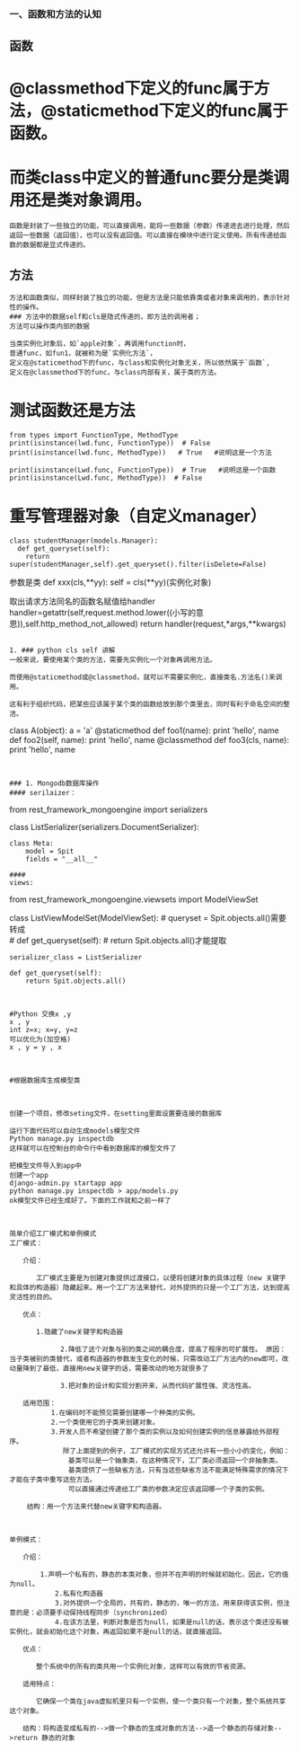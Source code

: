 ### 一、函数和方法的认知
## 函数

# @classmethod下定义的func属于方法，@staticmethod下定义的func属于函数。
# 而类class中定义的普通func要分是类调用还是类对象调用。

```
函数是封装了一些独立的功能，可以直接调用，能将一些数据（参数）传递进去进行处理，然后返回一些数据（返回值），也可以没有返回值。可以直接在模块中进行定义使用。所有传递给函数的数据都是显式传递的。
```


## 方法
```
方法和函数类似，同样封装了独立的功能，但是方法是只能依靠类或者对象来调用的，表示针对性的操作。
### 方法中的数据self和cls是隐式传递的，即方法的调用者；
方法可以操作类内部的数据
```

```
当类实例化对象后，如`apple对象`，再调用function时，
普通func，如fun1，就被称为是`实例化方法`，
定义在@staticmethod下的func，与class和实例化对象无关，所以依然属于`函数`,
定义在@classmethod下的func，与class内部有关，属于类的方法。
```

# 测试函数还是方法
```
from types import FunctionType, MethodType
print(isinstance(lwd.func, FunctionType))  # False
print(isinstance(lwd.func, MethodType))   # True   #说明这是一个方法

print(isinstance(Lwd.func, FunctionType))  # True   #说明这是一个函数
print(isinstance(Lwd.func, MethodType))  # False
```
# 重写管理器对象（自定义manager）
```
class studentManager(models.Manager):
  def get_queryset(self):
    return super(studentManager,self).get_queryset().filter(isDelete=False)
```

参数是类
def xxx(cls,**yy):
	self = cls(**yy)(实例化对象)


取出请求方法同名的函数名赋值给handler
handler=getattr(self,request.method.lower((小写的意思)),self.http_method_not_allowed)
return handler(request,*args,**kwargs)
```

1. ### python cls self 讲解
一般来说，要使用某个类的方法，需要先实例化一个对象再调用方法。

而使用@staticmethod或@classmethod，就可以不需要实例化，直接类名.方法名()来调用。

这有利于组织代码，把某些应该属于某个类的函数给放到那个类里去，同时有利于命名空间的整洁。

```

class A(object):
    a = 'a'
    @staticmethod
    def foo1(name):
        print 'hello', name
    def foo2(self, name):
        print 'hello', name
    @classmethod
    def foo3(cls, name):
        print 'hello', name
```


### 1. Mongodb数据库操作
#### serilaizer：
```
from rest_framework_mongoengine import serializers


class ListSerializer(serializers.DocumentSerializer):

    class Meta:
        model = Spit
        fields = "__all__"
```
#### 
views:
```
from rest_framework_mongoengine.viewsets import ModelViewSet


class ListViewModelSet(ModelViewSet):
    # queryset = Spit.objects.all()需要转成    
    # def get_queryset(self):
    #         return Spit.objects.all()才能提取

    serializer_class = ListSerializer

    def get_queryset(self):
        return Spit.objects.all()

```


#Python 交换x ,y
x , y
int z=x; x=y, y=z
可以优化为(加空格)
x , y = y , x



#根据数据库生成模型类



创建一个项目，修改seting文件，在setting里面设置要连接的数据库

运行下面代码可以自动生成models模型文件 
Python manage.py inspectdb 
这样就可以在控制台的命令行中看到数据库的模型文件了

把模型文件导入到app中 
创建一个app 
django-admin.py startapp app 
python manage.py inspectdb > app/models.py 
ok模型文件已经生成好了。下面的工作就和之前一样了



简单介绍工厂模式和单例模式
工厂模式：

　　介绍：

　　　　工厂模式主要是为创建对象提供过渡接口，以便将创建对象的具体过程（new 关键字和具体的构造器）隐藏起来。用一个工厂方法来替代，对外提供的只是一个工厂方法，达到提高灵活性的目的。 　　

　　优点：

　　　　1.隐藏了new关键字和构造器 

           　2.降低了这个对象与别的类之间的耦合度，提高了程序的可扩展性。 原因：当子类被别的类替代，或者构造器的参数发生变化的时候，只需改动工厂方法内的new即可，改动量降到了最低，直接用new关键字的话，需要改动的地方就很多了 

           　3.把对象的设计和实现分割开来，从而代码扩展性强、灵活性高。 

　　适用范围： 
      　　 1.在编码时不能预见需要创建哪一个种类的实例。 
       　　2.一个类使用它的子类来创建对象。 
       　　3.开发人员不希望创建了那个类的实例以及如何创建实例的信息暴露给外部程序。 
     　　　　　除了上面提到的例子，工厂模式的实现方式还允许有一些小小的变化，例如： 
        　　　　基类可以是一个抽象类，在这种情况下，工厂类必须返回一个非抽象类。 
       　　　　 基类提供了一些缺省方法，只有当这些缺省方法不能满足特殊需求的情况下才能在子类中重写这些方法。 
        　　　　可以直接通过传递给工厂类的参数决定应该返回哪一个子类的实例。 

　　 结构：用一个方法来代替new关键字和构造器。 

 

单例模式：

　　介绍：

　　　　 1.声明一个私有的，静态的本类对象，但并不在声明的时候就初始化，因此，它的值为null。 
        　　2.私有化构造器 
        　　3.对外提供一个全局的，共有的，静态的，唯一的方法，用来获得该实例，但注意的是：必须要手动保持线程同步（synchronized） 
        　　4.在该方法里，判断对象是否为null，如果是null的话，表示这个类还没有被实例化，就会初始化这个对象，再返回如果不是null的话，就直接返回。

　　优点：

　　　　整个系统中的所有的类共用一个实例化对象，这样可以有效的节省资源。

　　适用特点：

　　　　它确保一个类在java虚拟机里只有一个实例，使一个类只有一个对象，整个系统共享这个对象。 

　　结构：将构造变成私有的-->做一个静态的生成对象的方法-->造一个静态的存储对象-->return 静态的对象


